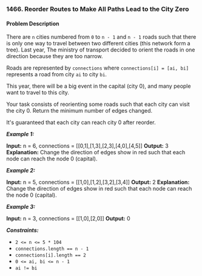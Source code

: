 ### 1466. Reorder Routes to Make All Paths Lead to the City Zero

#### Problem Description

There are `n` cities numbered from `0` to `n - 1` and `n - 1` roads such that there is only one way to travel between two different cities (this network form a tree). Last year, The ministry of transport decided to orient the roads in one direction because they are too narrow.

Roads are represented by `connections` where `connections[i] = [ai, bi]` represents a road from city `ai` to city `bi`.

This year, there will be a big event in the capital (city 0), and many people want to travel to this city.

Your task consists of reorienting some roads such that each city can visit the city 0. Return the minimum number of edges changed.

It's guaranteed that each city can reach city 0 after reorder.

***Example 1:*** 

**Input:**  n = 6, connections = [[0,1],[1,3],[2,3],[4,0],[4,5]]
**Output:**  3
**Explanation:** Change the direction of edges show in red such that each node can reach the node 0 (capital).

***Example 2:*** 

**Input:**  n = 5, connections = [[1,0],[1,2],[3,2],[3,4]]
**Output:**  2
**Explanation:** Change the direction of edges show in red such that each node can reach the node 0 (capital).

***Example 3:*** 

**Input:**  n = 3, connections = [[1,0],[2,0]]
**Output:**  0
 
***Constraints:*** 
- `2 <= n <= 5 * 104`
- `connections.length == n - 1`
- `connections[i].length == 2`
- `0 <= ai, bi <= n - 1`
- `ai != bi`